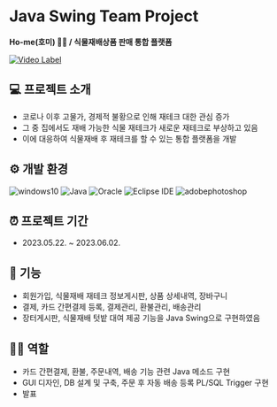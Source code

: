# Java Swing Team Project
**Ho-me(호미) 👩‍🌾 / 식물재배상품 판매 통합 플랫폼**

[![Video Label](http://img.youtube.com/vi/d-W_qEYYTWM/0.jpg)](https://youtu.be/d-W_qEYYTWM)

## 💻 프로젝트 소개
* 코로나 이후 고물가, 경제적 불황으로 인해 재테크 대한 관심 증가
* 그 중 집에서도 재배 가능한 식물 재테크가 새로운 재테크로 부상하고 있음
* 이에 대응하여 식물재배 후 재테크를 할 수 있는 통합 플랫폼을 개발

## ⚙️ 개발 환경
![windows10](https://img.shields.io/badge/windows10-0078D6.svg?&style=for-the-badge&logo=windows10&logoColor=white)
![Java](https://img.shields.io/badge/Java-007396.svg?&style=for-the-badge&logo=Java&logoColor=white)
![Oracle](https://img.shields.io/badge/Oracle-F80000.svg?&style=for-the-badge&logo=Oracle&logoColor=white)
![Eclipse IDE](https://img.shields.io/badge/Eclipse%20IDE-2C2255.svg?&style=for-the-badge&logo=Eclipse%20IDE&logoColor=white)
![adobephotoshop](https://img.shields.io/badge/adobephotoshop-31A8FF.svg?&style=for-the-badge&logo=adobephotoshop&logoColor=white)

## ⏰ 프로젝트 기간
* 2023.05.22. ~ 2023.06.02.

## 📌 기능
* 회원가입, 식물재배 재테크 정보게시판, 상품 상세내역, 장바구니
* 결제, 카드 간편결제 등록, 결제관리, 환불관리, 배송관리
* 장터게시판, 식물재배 텃밭 대여 제공 기능을 Java Swing으로 구현하였음

## 👩‍💻 역할
* 카드 간편결제, 환불, 주문내역, 배송 기능 관련 Java 메소드 구현
* GUI 디자인, DB 설계 및 구축, 주문 후 자동 배송 등록 PL/SQL Trigger 구현
* 발표
